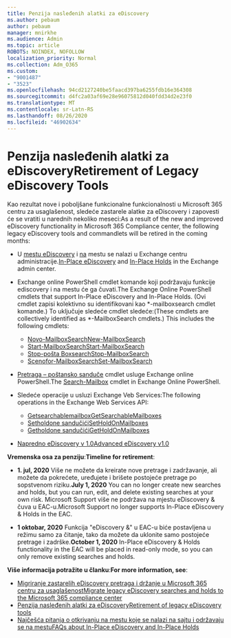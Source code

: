 ```yaml
---
title: Penzija nasleđenih alatki za eDiscovery
ms.author: pebaum
author: pebaum
manager: mnirkhe
ms.audience: Admin
ms.topic: article
ROBOTS: NOINDEX, NOFOLLOW
localization_priority: Normal
ms.collection: Adm_O365
ms.custom:
- "9001487"
- "3523"
ms.openlocfilehash: 94cd2127240be5faacd397ba6255fdb16e364308
ms.sourcegitcommit: d4fc2a03af69e28e96075812d040fdd34d2e23f0
ms.translationtype: MT
ms.contentlocale: sr-Latn-RS
ms.lasthandoff: 08/26/2020
ms.locfileid: "46902634"
---
```

# <a name="retirement-of-legacy-ediscovery-tools"></a><span data-ttu-id="5cc56-102">Penzija nasleđenih alatki za eDiscovery</span><span class="sxs-lookup"><span data-stu-id="5cc56-102">Retirement of Legacy eDiscovery Tools</span></span>

<span data-ttu-id="5cc56-103">Kao rezultat nove i poboljšane funkcionalne funkcionalnosti u Microsoft 365 centru za usaglašenost, sledeće zastarele alatke za eDiscovery i zapovesti će se vratiti u narednih nekoliko meseci:</span><span class="sxs-lookup"><span data-stu-id="5cc56-103">As a result of the new and improved eDiscovery functionality in Microsoft 365 Compliance center, the following legacy eDiscovery tools and commandlets will be retired in the coming months:</span></span>

- <span data-ttu-id="5cc56-104">U [mestu eDiscovery](https://docs.microsoft.com/exchange/security-and-compliance/in-place-ediscovery/in-place-ediscovery) i [na](https://docs.microsoft.com/exchange/security-and-compliance/create-or-remove-in-place-holds) mestu se nalazi u Exchange centru administracije.</span><span class="sxs-lookup"><span data-stu-id="5cc56-104">[In-Place eDiscovery](https://docs.microsoft.com/exchange/security-and-compliance/in-place-ediscovery/in-place-ediscovery) and [In-Place Holds](https://docs.microsoft.com/exchange/security-and-compliance/create-or-remove-in-place-holds) in the Exchange admin center.</span></span>

- <span data-ttu-id="5cc56-105">Exchange online PowerShell cmdlet komande koji podržavaju funkcije ediscovery i na mestu će ga čuvati.</span><span class="sxs-lookup"><span data-stu-id="5cc56-105">The Exchange Online PowerShell cmdlets that support In-Place eDiscovery and In-Place Holds.</span></span> <span data-ttu-id="5cc56-106">(Ovi cmdlet zapisi kolektivno su identifikovani kao \*-mailboxsearch cmdlet komande.) To uključuje sledeće cmdlet sledeće:</span><span class="sxs-lookup"><span data-stu-id="5cc56-106">(These cmdlets are collectively identified as \*-MailboxSearch cmdlets.) This includes the following cmdlets:</span></span>

    - [<span data-ttu-id="5cc56-107">Novo-MailboxSearch</span><span class="sxs-lookup"><span data-stu-id="5cc56-107">New-MailboxSearch</span></span>](https://docs.microsoft.com/powershell/module/exchange/policy-and-compliance-content-search/new-mailboxsearch)
    - [<span data-ttu-id="5cc56-108">Start-MailboxSearch</span><span class="sxs-lookup"><span data-stu-id="5cc56-108">Start-MailboxSearch</span></span>](https://docs.microsoft.com/powershell/module/exchange/policy-and-compliance-content-search/start-mailboxsearch)
    - [<span data-ttu-id="5cc56-109">Stop-pošta Boxsearch</span><span class="sxs-lookup"><span data-stu-id="5cc56-109">Stop-MailboxSearch</span></span>](https://docs.microsoft.com/powershell/module/exchange/policy-and-compliance-content-search/stop-mailboxsearch)
    - [<span data-ttu-id="5cc56-110">Scenofor-MailboxSearch</span><span class="sxs-lookup"><span data-stu-id="5cc56-110">Set-MailboxSearch</span></span>](https://docs.microsoft.com/powershell/module/exchange/policy-and-compliance-content-search/set-mailboxsearch)

- <span data-ttu-id="5cc56-111">[Pretraga – poštansko sanduče](https://docs.microsoft.com/powershell/module/exchange/mailboxes/search-mailbox?view=exchange-ps) cmdlet usluge Exchange online PowerShell.</span><span class="sxs-lookup"><span data-stu-id="5cc56-111">The [Search-Mailbox](https://docs.microsoft.com/powershell/module/exchange/mailboxes/search-mailbox?view=exchange-ps) cmdlet in Exchange Online PowerShell.</span></span>
- <span data-ttu-id="5cc56-112">Sledeće operacije u usluzi Exchange Veb Services:</span><span class="sxs-lookup"><span data-stu-id="5cc56-112">The following operations in the Exchange Web Services API:</span></span>
    - [<span data-ttu-id="5cc56-113">Getsearchablemailbox</span><span class="sxs-lookup"><span data-stu-id="5cc56-113">GetSearchableMailboxes</span></span>](https://docs.microsoft.com/exchange/client-developer/web-service-reference/getsearchablemailboxes-operation)
    - [<span data-ttu-id="5cc56-114">Setholdone sandučići</span><span class="sxs-lookup"><span data-stu-id="5cc56-114">SetHoldOnMailboxes</span></span>](https://docs.microsoft.com/exchange/client-developer/web-service-reference/setholdonmailboxes-operation)
    - [<span data-ttu-id="5cc56-115">Getholdone sandučići</span><span class="sxs-lookup"><span data-stu-id="5cc56-115">GetHoldOnMailboxes</span></span>](https://docs.microsoft.com/exchange/client-developer/web-service-reference/getholdonmailboxes-operation)

- [<span data-ttu-id="5cc56-116">Napredno eDiscovery v 1.0</span><span class="sxs-lookup"><span data-stu-id="5cc56-116">Advanced eDiscovery v1.0</span></span>](https://docs.microsoft.com/microsoft-365/compliance/office-365-advanced-ediscovery)

<span data-ttu-id="5cc56-117">**Vremenska osa za penziju**:</span><span class="sxs-lookup"><span data-stu-id="5cc56-117">**Timeline for retirement**:</span></span>
- <span data-ttu-id="5cc56-118">**1. jul, 2020** Više ne možete da kreirate nove pretrage i zadržavanje, ali možete da pokrećete, uređujete i brišete postojeće pretrage po sopstvenom riziku.</span><span class="sxs-lookup"><span data-stu-id="5cc56-118">**July 1, 2020** You can no longer create new searches and holds, but you can run, edit, and delete existing searches at your own risk.</span></span> <span data-ttu-id="5cc56-119">Microsoft Support više ne podržava na mjestu eDiscovery & čuva u EAC-u.</span><span class="sxs-lookup"><span data-stu-id="5cc56-119">Microsoft Support no longer supports In-Place eDiscovery & Holds in the EAC.</span></span>
    
- <span data-ttu-id="5cc56-120">**1 oktobar, 2020** Funkcija "eDiscovery &" u EAC-u biće postavljena u režimu samo za čitanje, tako da možete da uklonite samo postojeće pretrage i zadrške.</span><span class="sxs-lookup"><span data-stu-id="5cc56-120">**October 1, 2020** In-Place eDiscovery & Holds functionality in the EAC will be placed in read-only mode, so you can only remove existing searches and holds.</span></span>

<span data-ttu-id="5cc56-121">**Više informacija potražite u članku**:</span><span class="sxs-lookup"><span data-stu-id="5cc56-121">**For more information, see**:</span></span>

 - [<span data-ttu-id="5cc56-122">Migriranje zastarelih eDiscovery pretraga i držanje u Microsoft 365 centru za usaglašenost</span><span class="sxs-lookup"><span data-stu-id="5cc56-122">Migrate legacy eDiscovery searches and holds to the Microsoft 365 compliance center</span></span>](https://docs.microsoft.com/microsoft-365/compliance/migrate-legacy-ediscovery-searches-and-holds)
 - [<span data-ttu-id="5cc56-123">Penzija nasleđenih alatki za eDiscovery</span><span class="sxs-lookup"><span data-stu-id="5cc56-123">Retirement of legacy eDiscovery tools</span></span>](https://docs.microsoft.com/microsoft-365/compliance/legacy-ediscovery-retirement)
 - [<span data-ttu-id="5cc56-124">Najčešća pitanja o otkrivanju na mestu koje se nalazi na sajtu i održavaju se na mestu</span><span class="sxs-lookup"><span data-stu-id="5cc56-124">FAQs about In-Place eDiscovery and In-Place Holds</span></span>](https://docs.microsoft.com/microsoft-365/compliance/legacy-ediscovery-retirement#faqs-about-in-place-ediscovery-and-in-place-holds)



